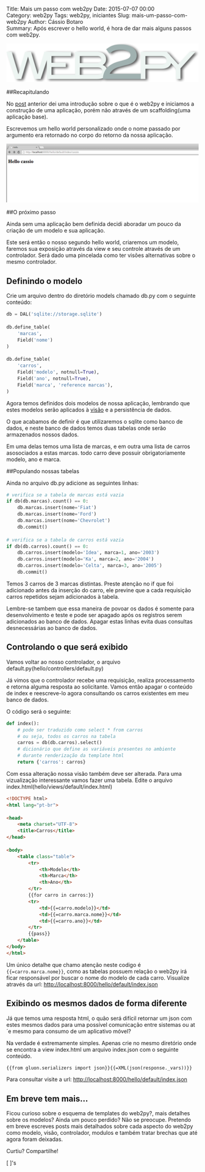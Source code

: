 Title: Mais um passo com web2py
Date: 2015-07-07 00:00  
Category: web2py
Tags: web2py, iniciantes
Slug: mais-um-passo-com-web2py 
Author: Cássio Botaro  
Summary: Após escrever o hello world, é hora de dar mais alguns passos com web2py.

![Web2py Logo](../images/web2py_logo.png)

##Recapitulando

No [post](http://cassiobotaro.github.io/introducao-ao-web2py.html) anterior dei uma introdução sobre o que é o web2py e iniciamos a construção de uma aplicação, porém não através de um scaffolding(uma aplicação base).

Escrevemos um hello world personalizado onde o nome passado por argumento era retornado no corpo do retorno da nossa aplicação.

![print](../images/print_screen_hello.png)

##O próximo passo

Ainda sem uma aplicação bem definida decidi aboradar um pouco da criação de um modelo e sua aplicação.

Este será então o nosso segundo hello world, criaremos um modelo, faremos sua exposição através da view e seu controle através de um controlador. Será dado uma pincelada como ter visões alternativas sobre o mesmo controlador.


## Definindo o modelo
Crie um arquivo dentro do diretório models chamado db.py com o seguinte conteúdo:
```python
db = DAL('sqlite://storage.sqlite')

db.define_table(
    'marcas',
    Field('nome')
)

db.define_table(
    'carros',
    Field('modelo', notnull=True),
    Field('ano', notnull=True),
    Field('marca', 'reference marcas'),
)
```
 
Agora temos definidos dois modelos de nossa aplicação, lembrando que estes modelos serão aplicados à [visão](http://web2py.com/books/default/chapter/29/07/forms-and-validators#SQLFORM) e a persistência de dados.

O que acabamos de definir é que utilizaremos o sqlite como banco de dados, e neste banco de dados temos duas tabelas onde serão armazenados nossos dados.

Em uma delas temos uma lista de marcas, e em outra uma lista de carros asosociados a estas marcas. todo carro deve possuir obrigatoriamente modelo, ano e marca.

##Populando nossas tabelas

Ainda no arquivo db.py adicione as seguintes linhas:
```python
# verifica se a tabela de marcas está vazia
if db(db.marcas).count() == 0:
    db.marcas.insert(nome='Fiat')
    db.marcas.insert(nome='Ford')
    db.marcas.insert(nome='Chevrolet')
    db.commit()

# verifica se a tabela de carros está vazia
if db(db.carros).count() == 0:
    db.carros.insert(modelo='Idea', marca=1, ano='2003')
    db.carros.insert(modelo='Ka', marca=2, ano='2004')
    db.carros.insert(modelo='Celta', marca=3, ano='2005')
    db.commit()

```

Temos 3 carros de 3 marcas distintas. Preste atenção no if que foi adicionado antes da inserção do carro, ele previne que a cada requisição carros repetidos sejam adicionados à tabela.

Lembre-se tambem que essa maneira de povoar os dados é somente para desenvolvimento e teste e pode ser apagado após os registros serem adicionados ao banco de dados. Apagar estas linhas evita duas consultas desnecessárias ao banco de dados.

## Controlando o que será exibido

Vamos voltar ao nosso controlador, o arquivo default.py(hello/controllers/default.py)

Já vimos que o controlador recebe uma requisição, realiza processamento e retorna alguma resposta ao solicitante.
Vamos então apagar o conteúdo de index e reescreve-lo agora consultando os carros existentes em meu banco de dados.

O código será o seguinte:
```python
def index():
    # pode ser traduzido como select * from carros
    # ou seja, todos os carros na tabela
    carros = db(db.carros).select()
    # dicionário que define as variáveis presentes no ambiente 
    # durante renderização da template html
    return {'carros': carros}
```

Com essa alteração nossa visão também deve ser alterada. Para uma vizualização interessante vamos fazer uma tabela.
Edite o arquivo index.html(hello/views/default/index.html)

```html
<!DOCTYPE html>
<html lang="pt-br">

<head>
    <meta charset="UTF-8">
    <title>Carros</title>
</head>

<body>
    <table class="table">
        <tr>
            <th>Modelo</th>
            <th>Marca</th>
            <th>Ano</th>
        </tr>
        {{for carro in carros:}}
        <tr>
            <td>{{=carro.modelo}}</td>
            <td>{{=carro.marca.nome}}</td>
            <td>{{=carro.ano}}</td>
        </tr>
        {{pass}}
    </table>
</body>
</html>

```

Um único detalhe que chamo atenção neste codigo é `{{=carro.marca.nome}}`, como as tabelas possuem relação o web2py irá ficar responsável por  buscar o nome do modelo de cada carro.
Visualize através da url: [http://localhost:8000/hello/default/index.json](http://localhost:8000/hello/default/index.json)

## Exibindo os mesmos dados de forma diferente

Já que temos uma resposta html, o quão será difícil retornar um json
com estes mesmos dados para uma possível comunicação entre sistemas ou at´e mesmo para consumo de um aplicativo móvel?

Na verdade é extremamente simples. Apenas crie no mesmo diretório onde se encontra a view index.html um arquivo index.json com o seguinte conteúdo.

```html
{{from gluon.serializers import json}}{{=XML(json(response._vars))}}
```

Para consultar visite a url: [http://localhost:8000/hello/default/index.json](http://localhost:8000/hello/default/index.json)

## Em breve tem mais...

Ficou curioso sobre o esquema de templates do web2py?, mais detalhes sobre os modelos? Ainda um pouco perdido? Não se preocupe.
Pretendo em breve escreves posts mais detalhados sobre cada aspecto do web2py como modelo, visão, controlador, modulos e também tratar brechas que até agora foram deixadas.

Curtiu? Compartilhe!

[ ]'s


